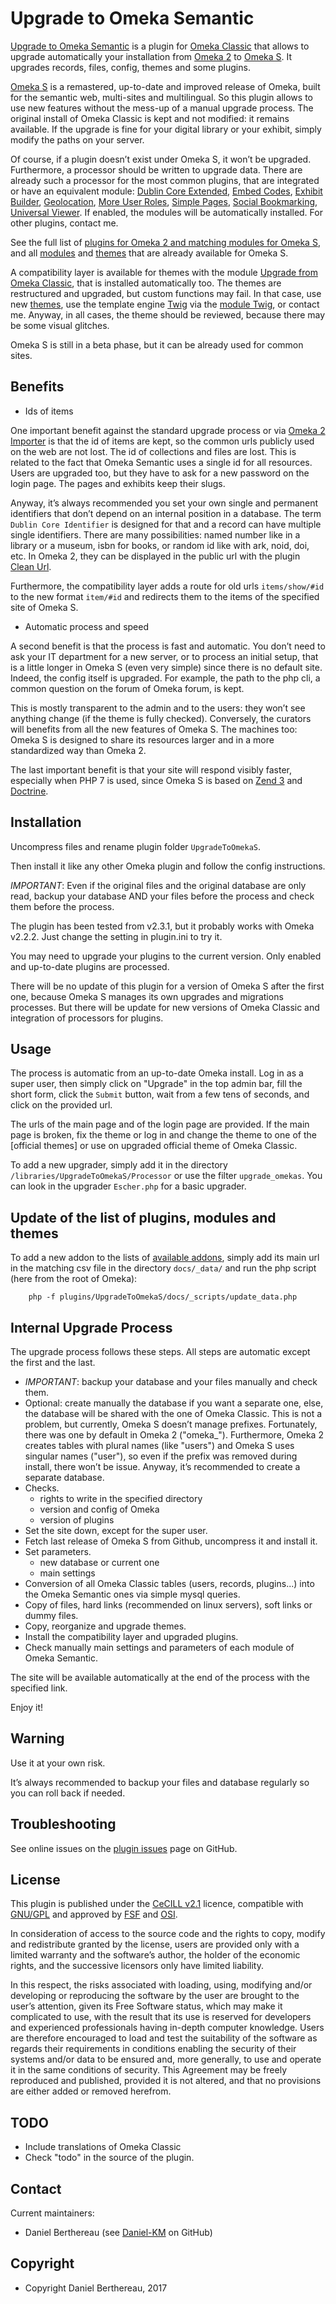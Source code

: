Upgrade to Omeka Semantic
=========================

[Upgrade to Omeka Semantic] is a plugin for [Omeka Classic] that allows to
upgrade automatically your installation from [Omeka 2] to [Omeka S]. It upgrades
records, files, config, themes and some plugins.

[Omeka S] is a remastered, up-to-date and improved release of Omeka, built for
the semantic web, multi-sites and multilingual. So this plugin allows to use new
features without the mess-up of a manual upgrade process. The original install
of Omeka Classic is kept and not modified: it remains available. If the upgrade
is fine for your digital library or your exhibit, simply modify the paths on
your server.

Of course, if a plugin doesn’t exist under Omeka S, it won’t be upgraded.
Furthermore, a processor should be written to upgrade data. There are already
such a  processor for the most common plugins, that are integrated or have an
equivalent module: [Dublin Core Extended], [Embed Codes], [Exhibit Builder],
[Geolocation],  [More User Roles],  [Simple Pages], [Social Bookmarking], [Universal Viewer].
If enabled, the modules will be automatically installed. For other plugins,
contact me.

See the full list of [plugins for Omeka 2 and matching modules for Omeka S], and
all [modules] and [themes] that are already available for Omeka S.

A compatibility layer is available for themes with the module [Upgrade from Omeka Classic],
that is installed automatically too. The themes are restructured and upgraded,
but custom functions may fail. In that case, use new [themes], use the template
engine [Twig] via the [module Twig], or contact me. Anyway, in all cases, the
theme should be reviewed, because there may be some visual glitches.

Omeka S is still in a beta phase, but it can be already used for common sites.


Benefits
--------

* Ids of items

One important benefit against the standard upgrade process or via [Omeka 2 Importer]
is that the id of items are kept, so the common urls publicly used on the web
are not lost. The id of collections and files are lost. This is related to the
fact that Omeka Semantic uses a single id for all resources. Users are upgraded
too, but they have to ask for a new password on the login page. The pages and
exhibits keep their slugs.

Anyway, it’s always recommended you set your own single and permanent
identifiers that don’t depend on an internal position in a database. The term
`Dublin Core Identifier` is designed for that and a record can have multiple
single identifiers. There are many possibilities: named number like in a library
or a museum, isbn for books, or random id like with ark, noid, doi, etc. In
Omeka 2, they can be displayed in the public url with the plugin [Clean Url].

Furthermore, the compatibility layer adds a route for old urls `items/show/#id`
to the new format `item/#id` and redirects them to the items of the specified
site of Omeka S.

* Automatic process and speed

A second benefit is that the process is fast and automatic. You don’t need to
ask your IT department for a new server, or to process an initial setup, that is
a little longer in Omeka S (even very simple) since there is no default site.
Indeed, the config itself is upgraded. For example, the path to the php  cli, a
common question on the forum of Omeka forum, is kept.

This is mostly transparent to the admin and to the users: they won’t see
anything change (if the theme is fully checked). Conversely, the curators will
benefits from all the new features of Omeka S. The machines too: Omeka S is
designed to share its resources larger and in a more standardized way than
Omeka 2.

The last important benefit is that your site will respond visibly faster,
especially when PHP 7 is used, since Omeka S is based on [Zend 3] and [Doctrine].


Installation
------------

Uncompress files and rename plugin folder `UpgradeToOmekaS`.

Then install it like any other Omeka plugin and follow the config instructions.

*IMPORTANT*: Even if the original files and the original database are only read,
backup your database AND your files before the process and check them before the
process.

The plugin has been tested from v2.3.1, but it probably works with Omeka v2.2.2.
Just change the setting in plugin.ini to try it.

You may need to upgrade your plugins to the current version. Only enabled and
up-to-date plugins are processed.

There will be no update of this plugin for a version of Omeka S after the first
one, because Omeka S manages its own upgrades and migrations processes. But
there will be update for new versions of Omeka Classic and integration of
processors for plugins.


Usage
-----

The process is automatic from an up-to-date Omeka install. Log in as a super
user, then simply click on "Upgrade" in the top admin bar, fill the short form,
click the `Submit` button, wait from a few tens of seconds, and click on the
provided url.

The urls of the main page and of the login page are provided. If the main page
is broken, fix the theme or log in and change the theme to one of the [official themes]
or use on upgraded official theme of Omeka Classic.

To add a new upgrader, simply add it in the directory `/libraries/UpgradeToOmekaS/Processor`
or use the filter `upgrade_omekas`. You can look in the upgrader `Escher.php`
for a basic upgrader.


Update of the list of plugins, modules and themes
-------------------------------------------------

To add a new addon to the lists of [available addons], simply add its main url
in the matching csv file in the directory `docs/_data/` and run the php script
(here from the root of Omeka):

```
    php -f plugins/UpgradeToOmekaS/docs/_scripts/update_data.php
```


Internal Upgrade Process
------------------------

The upgrade process follows these steps. All steps are automatic except the
first and the last.

* *IMPORTANT*: backup your database and your files manually and check them.
* Optional: create manually the database if you want a separate one, else, the
  database will be shared with the one of Omeka Classic. This is not a problem,
  but currently, Omeka S doesn’t manage prefixes. Fortunately, there was one by
  default in Omeka 2 ("omeka_"). Furthermore, Omeka 2 creates tables with plural
  names (like "users") and Omeka S uses singular names ("user"), so even if the
  prefix was removed during install, there won’t be issue. Anyway, it’s
  recommended to create a separate database.
* Checks.
  * rights to write in the specified directory
  * version and config of Omeka
  * version of plugins
* Set the site down, except for the super user.
* Fetch last release of Omeka S from Github, uncompress it and install it.
* Set parameters.
  * new database or current one
  * main settings
* Conversion of all Omeka Classic tables (users, records, plugins...) into the
Omeka Semantic ones via simple mysql queries.
* Copy of files, hard links (recommended on linux servers), soft links or dummy
  files.
* Copy, reorganize and upgrade themes.
* Install the compatibility layer and upgraded plugins.
* Check manually main settings and parameters of each module of Omeka Semantic.

The site will be available automatically at the end of the process with the
specified link.

Enjoy it!


Warning
-------

Use it at your own risk.

It’s always recommended to backup your files and database regularly so you can
roll back if needed.


Troubleshooting
---------------

See online issues on the [plugin issues] page on GitHub.


License
-------

This plugin is published under the [CeCILL v2.1] licence, compatible with
[GNU/GPL] and approved by [FSF] and [OSI].

In consideration of access to the source code and the rights to copy, modify and
redistribute granted by the license, users are provided only with a limited
warranty and the software’s author, the holder of the economic rights, and the
successive licensors only have limited liability.

In this respect, the risks associated with loading, using, modifying and/or
developing or reproducing the software by the user are brought to the user’s
attention, given its Free Software status, which may make it complicated to use,
with the result that its use is reserved for developers and experienced
professionals having in-depth computer knowledge. Users are therefore encouraged
to load and test the suitability of the software as regards their requirements
in conditions enabling the security of their systems and/or data to be ensured
and, more generally, to use and operate it in the same conditions of security.
This Agreement may be freely reproduced and published, provided it is not
altered, and that no provisions are either added or removed herefrom.


TODO
----

* Include translations of Omeka Classic
* Check "todo" in the source of the plugin.


Contact
-------

Current maintainers:

* Daniel Berthereau (see [Daniel-KM] on GitHub)


Copyright
---------

* Copyright Daniel Berthereau, 2017


[Upgrade to Omeka Semantic]: https://github.com/Daniel-KM/UpgradeToOmekaS
[Upgrade from Omeka Classic]: https://github.com/Daniel-KM/Omeka-S-module-UpgradeFromOmekaClassic
[Omeka]: https://www.omeka.org
[Omeka Classic]: https://omeka.org
[Omeka Semantic]: https://omeka.org/s
[Omeka 2]: https://omeka.org
[Omeka S]: https://omeka.org/s
[Dublin Core Extended]: http://omeka.org/add-ons/plugins/dublin-core-extended/
[Embed Codes]: http://omeka.org/add-ons/plugins/embed-codes/
[Exhibit Builder]: http://omeka.org/add-ons/plugins/exhibit-builder/
[Geolocation]: http://omeka.org/add-ons/plugins/geolocation/
[More User Roles]: https://github.com/ebellempire/MoreUserRoles
[Simple Pages]: http://omeka.org/add-ons/plugins/simple-pages/
[Social Bookmarking]: http://omeka.org/add-ons/plugins/social-bookmarking/
[Universal Viewer]: https://github.com/Daniel-KM/UniversalViewer4Omeka
[plugins for Omeka 2 and matching modules for Omeka S]: https://daniel-km.github.io/UpgradeToOmekaS
[modules]: https://daniel-km.github.io/UpgradeToOmekaS/omeka_s_modules.html
[themes]: https://daniel-km.github.io/UpgradeToOmekaS/omeka_s_themes.html
[available addons]: https://daniel-km.github.io/UpgradeToOmekaS
[Twig]: http://twig.sensiolabs.org
[module Twig]: https://github.com/digihum/omeka-s-twig
[Omeka 2 Importer]: https://github.com/omeka-s-modules/Omeka2Importer
[Clean Url]: https://github.com/Daniel-KM/CleanUrl
[Zend 3]: https://framework.zend.com/
[Doctrine]: http://www.doctrine-project.org/
[plugin issues]: https://github.com/Daniel-KM/UpgradeToOmekaS/issues
[CeCILL v2.1]: https://www.cecill.info/licences/Licence_CeCILL_V2.1-en.html
[GNU/GPL]: https://www.gnu.org/licenses/gpl-3.0.html
[FSF]: https://www.fsf.org
[OSI]: http://opensource.org
[Daniel-KM]: https://github.com/Daniel-KM "Daniel Berthereau"
